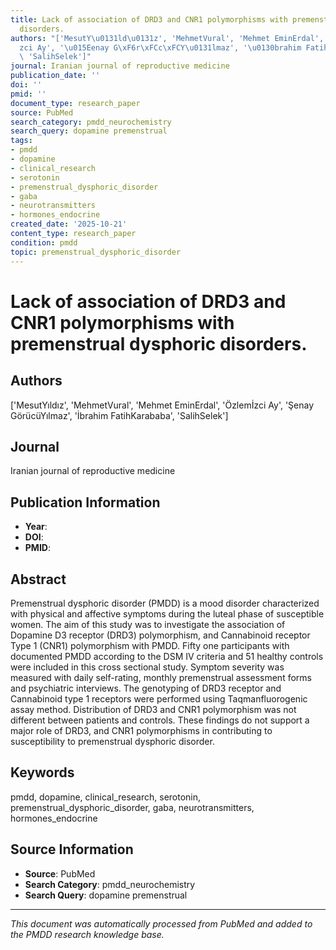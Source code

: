 ```yaml
---
title: Lack of association of DRD3 and CNR1 polymorphisms with premenstrual dysphoric
  disorders.
authors: "['MesutY\u0131ld\u0131z', 'MehmetVural', 'Mehmet EminErdal', '\xD6zlem\u0130\
  zci Ay', '\u015Eenay G\xF6r\xFCc\xFCY\u0131lmaz', '\u0130brahim FatihKarababa',\
  \ 'SalihSelek']"
journal: Iranian journal of reproductive medicine
publication_date: ''
doi: ''
pmid: ''
document_type: research_paper
source: PubMed
search_category: pmdd_neurochemistry
search_query: dopamine premenstrual
tags:
- pmdd
- dopamine
- clinical_research
- serotonin
- premenstrual_dysphoric_disorder
- gaba
- neurotransmitters
- hormones_endocrine
created_date: '2025-10-21'
content_type: research_paper
condition: pmdd
topic: premenstrual_dysphoric_disorder
---
```


# Lack of association of DRD3 and CNR1 polymorphisms with premenstrual dysphoric disorders.

## Authors
['MesutYıldız', 'MehmetVural', 'Mehmet EminErdal', 'Özlemİzci Ay', 'Şenay GörücüYılmaz', 'İbrahim FatihKarababa', 'SalihSelek']

## Journal
Iranian journal of reproductive medicine

## Publication Information
- **Year**: 
- **DOI**: 
- **PMID**: 

## Abstract
Premenstrual dysphoric disorder (PMDD) is a mood disorder characterized with physical and affective symptoms during the luteal phase of susceptible women. The aim of this study was to investigate the association of Dopamine D3 receptor (DRD3) polymorphism, and Cannabinoid receptor Type 1 (CNR1) polymorphism with PMDD. Fifty one participants with documented PMDD according to the DSM IV criteria and 51 healthy controls were included in this cross sectional study. Symptom severity was measured with daily self-rating, monthly premenstrual assessment forms and psychiatric interviews. The genotyping of DRD3 receptor and Cannabinoid type 1 receptors were performed using Taqmanfluorogenic assay method. Distribution of DRD3 and CNR1 polymorphism was not different between patients and controls. These findings do not support a major role of DRD3, and CNR1 polymorphisms in contributing to susceptibility to premenstrual dysphoric disorder.

## Keywords
pmdd, dopamine, clinical_research, serotonin, premenstrual_dysphoric_disorder, gaba, neurotransmitters, hormones_endocrine

## Source Information
- **Source**: PubMed
- **Search Category**: pmdd_neurochemistry
- **Search Query**: dopamine premenstrual

---
*This document was automatically processed from PubMed and added to the PMDD research knowledge base.*
